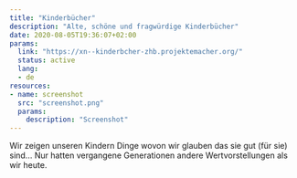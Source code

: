 ```yaml
---
title: "Kinderbücher"
description: "Alte, schöne und fragwürdige Kinderbücher"
date: 2020-08-05T19:36:07+02:00
params:
  link: "https://xn--kinderbcher-zhb.projektemacher.org/"
  status: active
  lang:
  - de
resources:
- name: screenshot
  src: "screenshot.png"
  params:
    description: "Screenshot"
---
```

Wir zeigen unseren Kindern Dinge wovon wir glauben das sie gut (für sie) sind...
Nur hatten vergangene Generationen andere Wertvorstellungen als wir heute.
